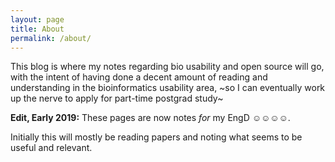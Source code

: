 ```yaml
---
layout: page
title: About
permalink: /about/
---
```




This blog is where my notes regarding bio usability and open source will go, with the intent of having done a decent amount of reading and understanding in the bioinformatics usability area, ~so I can eventually work up the nerve to apply for part-time postgrad study~

**Edit, Early 2019:** These pages are now notes _for_ my EngD ☺☺☺☺.

Initially this will mostly be reading papers and noting what seems to be useful and relevant.
